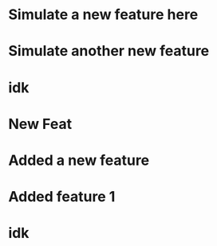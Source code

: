 # Simulate a new feature here

# Simulate another new feature

# idk

# New Feat

# Added a new feature

# Added feature 1

# idk
